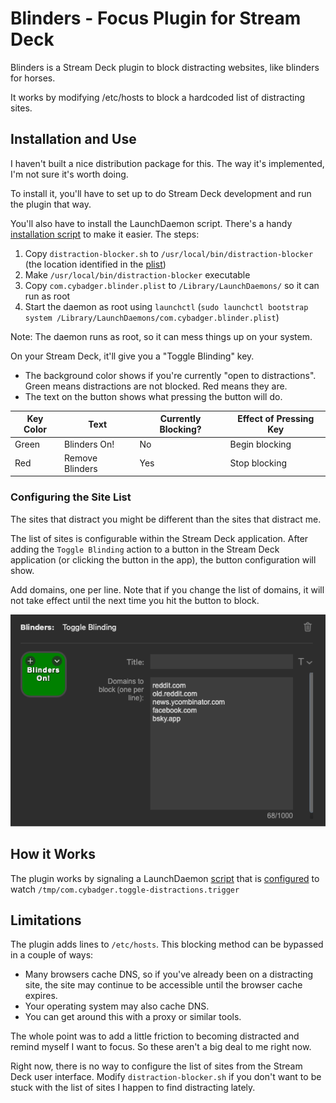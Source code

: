 # Blinders - Focus Plugin for Stream Deck

Blinders is a Stream Deck plugin to block distracting websites, like blinders for horses.

It works by modifying /etc/hosts to block a hardcoded list of distracting sites.

## Installation and Use

I haven't built a nice distribution package for this. The way it's implemented, I'm not sure it's worth doing.

To install it, you'll have to set up to do Stream Deck development and run the plugin that way.

You'll also have to install the LaunchDaemon script.  There's a handy [installation script](./daemon/install_daemon.sh) to make it easier.  The steps:

1. Copy `distraction-blocker.sh` to `/usr/local/bin/distraction-blocker` (the location identified in the [plist](./daemon/com.cybadger.blinder.plist))
2. Make `/usr/local/bin/distraction-blocker` executable
3. Copy `com.cybadger.blinder.plist` to `/Library/LaunchDaemons/` so it can run as root
4. Start the daemon as root using `launchctl` (`sudo launchctl bootstrap system /Library/LaunchDaemons/com.cybadger.blinder.plist`)

Note:  The daemon runs as root, so it can mess things up on your system.

On your Stream Deck, it'll give you a "Toggle Blinding" key.

- The background color shows if you're currently "open to distractions".  Green means distractions are not blocked.  Red means they are.
- The text on the button shows what pressing the button will do.

| Key Color | Text            | Currently Blocking? | Effect of Pressing Key |
|-----------|-----------------|---------------------|------------------------|
| Green     | Blinders On!    | No                  | Begin blocking         |
| Red       | Remove Blinders | Yes                 | Stop blocking          |

### Configuring the Site List

The sites that distract you might be different than the sites that distract me.

The list of sites is configurable within the Stream Deck application.  After adding the `Toggle Blinding` action to a button in the Stream Deck application (or clicking the button in the app), the button configuration will show.

Add domains, one per line.  Note that if you change the list of domains, it will not take effect until the next time you hit the button to block.

![Screenshot of plugin configuration in Stream Deck application](configuration.png)

## How it Works

The plugin works by signaling a LaunchDaemon [script](./daemon/distraction-blocker.sh) that is [configured](./daemon/com.cybadger.blinder.plist) to watch `/tmp/com.cybadger.toggle-distractions.trigger`

## Limitations

The plugin adds lines to `/etc/hosts`.  This blocking method can be bypassed in a couple of ways:

- Many browsers cache DNS, so if you've already been on a distracting site, the site may continue to be accessible until the browser cache expires.
- Your operating system may also cache DNS.
- You can get around this with a proxy or similar tools.

The whole point was to add a little friction to becoming distracted and remind myself I want to focus.  So these aren't a big deal to me right now.

Right now, there is no way to configure the list of sites from the Stream Deck user interface.  Modify `distraction-blocker.sh` if you don't want to be stuck with the list of sites I happen to find distracting lately.
